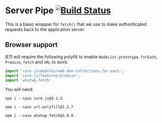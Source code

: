 # Server Pipe [![Build Status](https://travis-ci.com/UniversityofWarwick/js-serverpipe.svg?branch=master)](https://travis-ci.com/UniversityofWarwick/js-serverpipe)

This is a basic wrapper for `fetch()` that we use to make authenticated requests back to the application server.

## Browser support

IE11 will require the following polyfill to enable `NodeList.prototype.forEach`, `Promise`, `fetch` and `URL` to work:

```js
import 'core-js/modules/web.dom-collections.for-each';
import 'core-js/features/promise';
import 'whatwg-fetch'
```

You will need:

`npm i --save core-js@3.1.3`

`npm i --save url-polyfill@1.1.7`

`npm i --save whatwg-fetch@3.0.0`
